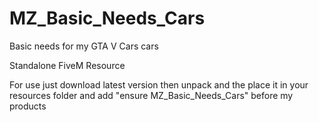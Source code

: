 # MZ_Basic_Needs_Cars
 Basic needs for my GTA V Cars cars
 
 Standalone FiveM Resource

 For use just download latest version then unpack and the place it in your resources folder and add "ensure MZ_Basic_Needs_Cars" before my products
